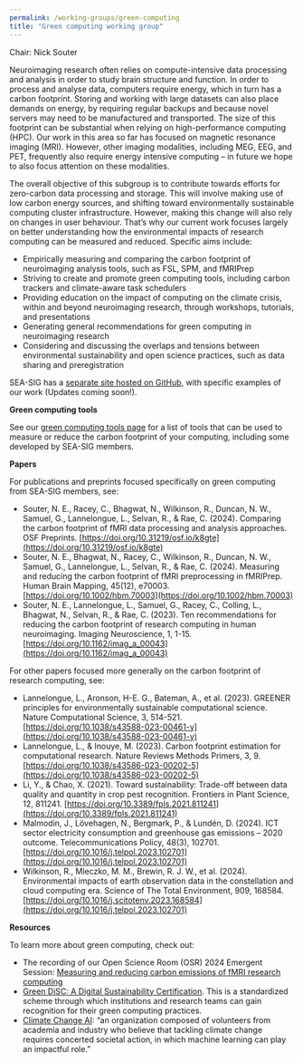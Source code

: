 ```yaml
---
permalink: /working-groups/green-computing
title: "Green computing working group"
---
```


Chair: Nick Souter

Neuroimaging research often relies on compute-intensive data processing and analysis in order to study brain structure and function. In order to process and analyse data, computers require energy, which in turn has a carbon footprint. Storing and working with large datasets can also place demands on energy, by requiring regular backups and because novel servers may need to be manufactured and transported. The size of this footprint can be substantial when relying on high-performance computing (HPC). Our work in this area so far has focused on magnetic resonance imaging (MRI). However, other imaging modalities, including MEG, EEG, and PET, frequently also require energy intensive computing – in future we hope to also focus attention on these modalities.

The overall objective of this subgroup is to contribute towards efforts for zero-carbon data processing and storage. This will involve making use of low carbon energy sources, and shifting toward environmentally sustainable computing cluster infrastructure. However, making this change will also rely on changes in user behaviour. That’s why our current work focuses largely on better understanding how the environmental impacts of research computing can be measured and reduced. Specific aims include:
- Empirically measuring and comparing the carbon footprint of neuroimaging analysis tools, such as FSL, SPM, and fMRIPrep
- Striving to create and promote green computing tools, including carbon trackers and climate-aware task schedulers
- Providing education on the impact of computing on the climate crisis, within and beyond neuroimaging research, through workshops, tutorials, and presentations
- Generating general recommendations for green computing in neuroimaging research
- Considering and discussing the overlaps and tensions between environmental sustainability and open science practices, such as data sharing and preregistration

SEA-SIG has a [separate site hosted on GitHub](https://neuropipelines.github.io/index), with specific examples of our work (Updates coming soon!).

**Green computing tools**

See our [green computing tools page](/working-groups/green-computing-tools) for a list of tools that can be used to measure or reduce the carbon footprint of your computing, including some developed by SEA-SIG members.

**Papers**

For publications and preprints focused specifically on green computing from SEA-SIG members, see:
- Souter, N. E., Racey, C., Bhagwat, N., Wilkinson, R., Duncan, N. W., Samuel, G., Lannelongue, L., Selvan, R., & Rae, C. (2024). Comparing the carbon footprint of fMRI data processing and analysis approaches. OSF Preprints. [https://doi.org/10.31219/osf.io/k8gte](https://doi.org/10.31219/osf.io/k8gte)
- Souter, N. E., Bhagwat, N., Racey, C., Wilkinson, R., Duncan, N. W., Samuel, G., Lannelongue, L., Selvan, R., & Rae, C. (2024). Measuring and reducing the carbon footprint of fMRI preprocessing in fMRIPrep. Human Brain Mapping, 45(12), e70003. [https://doi.org/10.1002/hbm.70003](https://doi.org/10.1002/hbm.70003)
- Souter, N. E., Lannelongue, L., Samuel, G., Racey, C., Colling, L., Bhagwat, N., Selvan, R., & Rae, C. (2023). Ten recommendations for reducing the carbon footprint of research computing in human neuroimaging. Imaging Neuroscience, 1, 1-15. [https://doi.org/10.1162/imag_a_00043](https://doi.org/10.1162/imag_a_00043)

For other papers focused more generally on the carbon footprint of research computing, see:
- Lannelongue, L., Aronson, H-E. G., Bateman, A., et al. (2023). GREENER principles for environmentally sustainable computational science. Nature Computational Science, 3, 514-521. [https://doi.org/10.1038/s43588-023-00461-y](https://doi.org/10.1038/s43588-023-00461-y)
- Lannelongue, L., & Inouye, M. (2023). Carbon footprint estimation for computational research.  Nature Reviews Methods Primers, 3, 9. [https://doi.org/10.1038/s43586-023-00202-5](https://doi.org/10.1038/s43586-023-00202-5)
- Li, Y., & Chao, X. (2021). Toward sustainability: Trade-off between data quality and quantity in crop pest recognition. Frontiers in Plant Science, 12, 811241. [https://doi.org/10.3389/fpls.2021.811241](https://doi.org/10.3389/fpls.2021.811241)
- Malmodin, J., Lövehagen, N., Bergmark, P., & Lundén, D. (2024). ICT sector electricity consumption and greenhouse gas emissions – 2020 outcome. Telecommunications Policy, 48(3), 102701. [https://doi.org/10.1016/j.telpol.2023.102701](https://doi.org/10.1016/j.telpol.2023.102701)
- Wilkinson, R., Mleczko, M. M., Brewin, R. J. W., et al. (2024). Environmental impacts of earth observation data in the constellation and cloud computing era. Science of The Total Environment, 909, 168584. [https://doi.org/10.1016/j.scitotenv.2023.168584](https://doi.org/10.1016/j.telpol.2023.102701)

**Resources**

To learn more about green computing, check out:
- The recording of our Open Science Room (OSR) 2024 Emergent Session: [Measuring and reducing carbon emissions of fMRI research computing](https://www.youtube.com/watch?v=aBkJdwQV0qg)
- [Green DiSC: A Digital Sustainability Certification](https://www.software.ac.uk/GreenDiSC). This is a standardized scheme through which institutions and research teams can gain recognition for their green computing practices.
- [Climate Change AI](https://www.climatechange.ai/): “an organization composed of volunteers from academia and industry who believe that tackling climate change requires concerted societal action, in which machine learning can play an impactful role.”
